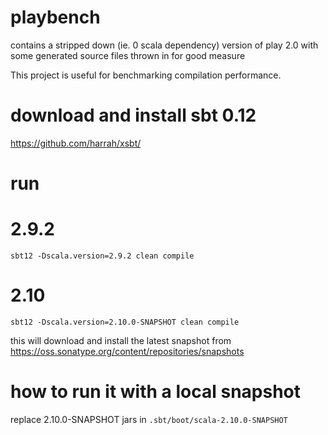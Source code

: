 playbench
=========

contains a stripped down (ie. 0 scala dependency) version of play 2.0 with some generated source files thrown in for good measure

This project is useful for benchmarking compilation performance.

download and install sbt 0.12
=============================
https://github.com/harrah/xsbt/

run
===

2.9.2
=====

```sbt12 -Dscala.version=2.9.2 clean compile```


2.10
====
```sbt12 -Dscala.version=2.10.0-SNAPSHOT clean compile```

this will download and install the latest snapshot from https://oss.sonatype.org/content/repositories/snapshots

how to run it with a local snapshot
===================================

replace 2.10.0-SNAPSHOT jars in ```.sbt/boot/scala-2.10.0-SNAPSHOT```